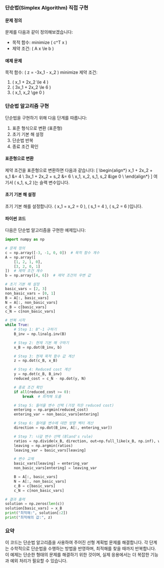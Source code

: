 ### 단순법(Simplex Algorithm) 직접 구현

#### 문제 정의
문제를 다음과 같이 정의해보겠습니다:
- 목적 함수: minimize \( c^T x \)
- 제약 조건: \( A x \le b \)

#### 예제 문제
목적 함수: \( z = -3x_1 - x_2 \) minimize
제약 조건:
1. \( x_1 + 2x_2 \le 4 \)
2. \( 3x_1 + 2x_2 \le 6 \)
3. \( x_1, x_2 \ge 0 \)

### 단순법 알고리즘 구현
단순법을 구현하기 위해 다음 단계를 따릅니다:
1. 표준 형식으로 변환 (표준형)
2. 초기 기본 해 설정
3. 단순법 반복
4. 종료 조건 확인

#### 표준형으로 변환
제약 조건을 표준형으로 변환하면 다음과 같습니다:
\[
\begin{align*}
x_1 + 2x_2 + s_1 &= 4 \\
3x_1 + 2x_2 + s_2 &= 6 \\
x_1, x_2, s_1, s_2 &\ge 0 \\
\end{align*}
\]
여기서 \( s_1, s_2 \)는 슬랙 변수입니다.

#### 초기 기본 해 설정
초기 기본 해를 설정합니다. \( x_1 = x_2 = 0 \), \( s_1 = 4 \), \( s_2 = 6 \)입니다.

#### 파이썬 코드
다음은 단순법 알고리즘을 구현한 예제입니다:

```python
import numpy as np

# 문제 정의
c = np.array([-3, -1, 0, 0])  # 목적 함수 계수
A = np.array([
    [1, 2, 1, 0], 
    [3, 2, 0, 1]
])  # 제약 조건 계수
b = np.array([4, 6])  # 제약 조건의 우변 값

# 초기 기본 해 설정
basic_vars = [2, 3]
non_basic_vars = [0, 1]
B = A[:, basic_vars]
N = A[:, non_basic_vars]
c_B = c[basic_vars]
c_N = c[non_basic_vars]

# 반복 시작
while True:
    # Step 1: B^-1 구하기
    B_inv = np.linalg.inv(B)

    # Step 2: 현재 기본 해 구하기
    x_B = np.dot(B_inv, b)

    # Step 3: 현재 목적 함수 값 계산
    z = np.dot(c_B, x_B)

    # Step 4: Reduced cost 계산
    y = np.dot(c_B, B_inv)
    reduced_cost = c_N - np.dot(y, N)

    # 종료 조건 확인
    if all(reduced_cost >= 0):
        break  # 최적해 도출

    # Step 5: 들어올 변수 선택 (가장 작은 reduced cost)
    entering = np.argmin(reduced_cost)
    entering_var = non_basic_vars[entering]

    # Step 6: 들어올 변수에 대한 방향 벡터 계산
    direction = np.dot(B_inv, A[:, entering_var])

    # Step 7: 나갈 변수 선택 (Bland's rule)
    ratios = np.divide(x_B, direction, out=np.full_like(x_B, np.inf), where=direction > 0)
    leaving = np.argmin(ratios)
    leaving_var = basic_vars[leaving]

    # 변수 교체
    basic_vars[leaving] = entering_var
    non_basic_vars[entering] = leaving_var

    B = A[:, basic_vars]
    N = A[:, non_basic_vars]
    c_B = c[basic_vars]
    c_N = c[non_basic_vars]

# 결과 출력
solution = np.zeros(len(c))
solution[basic_vars] = x_B
print("최적해:", solution[:2])
print("최적해의 값:", z)
```

### 요약
이 코드는 단순법 알고리즘을 사용하여 주어진 선형 계획법 문제를 해결합니다. 각 단계는 수학적으로 단순법을 수행하는 방법을 반영하며, 최적해를 찾을 때까지 반복합니다. 이 예제는 단순한 형태의 문제를 해결하기 위한 것이며, 실제 응용에서는 더 복잡한 기능과 예외 처리가 필요할 수 있습니다.
